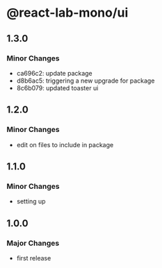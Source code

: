 # @react-lab-mono/ui

## 1.3.0

### Minor Changes

- ca696c2: update package
- d8b6ac5: triggering a new upgrade for package
- 8c6b079: updated toaster ui

## 1.2.0

### Minor Changes

- edit on files to include in package

## 1.1.0

### Minor Changes

- setting up

## 1.0.0

### Major Changes

- first release
